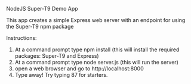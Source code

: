 NodeJS Super-T9 Demo App

This app creates a simple Express web server with an endpoint for using the Super-T9 npm package

Instructions:
1. At a command prompt type npm install (this will install the required packages: Super-T9 and Express)
2. At a command prompt type node server.js (this will run the server)
3. open a web browser and go to http://localhost:8000
4. Type away! Try typing 87 for starters.